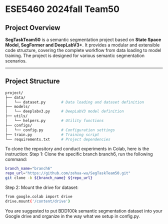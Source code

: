 # ESE5460 2024fall Team50

## Project Overview

**SegTaskTeam50** is a semantic segmentation project based on **State Space Model, SegFormer and DeepLabV3+**. It provides a modular and extensible code structure, covering the complete workflow from data loading to model training. The project is designed for various semantic segmentation scenarios.

---

## Project Structure

```bash
project/
├── data/
│   └── dataset.py       # Data loading and dataset definition
├── models/
│   └── deeplabv3.py     # DeepLabV3 model definition
├── utils/
│   └── helpers.py       # Utility functions
├── configs/
│   └── config.py        # Configuration settings
├── train.py             # Training script
└── requirements.txt     # Project dependencies
```

To clone the repository and conduct experiments in Colab, here is the instruction:
Step 1: Clone the specific branch branch6, run the following command:
```bash
branch_name="branch6"
repo_url="https://github.com/zehua-wu/SegTaskTeam50.git"
git clone -b ${branch_name} ${repo_url}

```

Step 2: Mount the drive for dataset:
```bash
from google.colab import drive
drive.mount('/content/drive')

```
You are suggested to put BDD100k semantic segmentation dataset into your Google drive and organize in the way what we setup in config.py.



